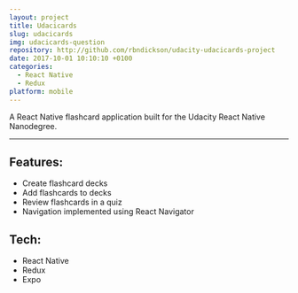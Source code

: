 ```yaml
---
layout: project
title: Udacicards
slug: udacicards
img: udacicards-question
repository: http://github.com/rbndickson/udacity-udacicards-project
date: 2017-10-01 10:10:10 +0100
categories:
  - React Native
  - Redux
platform: mobile
---
```

A React Native flashcard application built for the Udacity React Native Nanodegree.

---

## Features:

- Create flashcard decks
- Add flashcards to decks
- Review flashcards in a quiz
- Navigation implemented using React Navigator

## Tech:

- React Native
- Redux
- Expo
